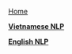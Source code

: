 [Home](https://github.com/magizbox/underthesea/wiki)

[**Vietnamese NLP**](https://github.com/magizbox/underthesea/Vietnamese-NLP-Tools)

[**English NLP**](https://github.com/magizbox/underthesea/wiki/English-NLP-Tools)

